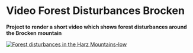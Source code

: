 # Video Forest Disturbances Brocken

**Project to render a short video which shows forest disturbances around the Brocken mountain**

[![Forest disturbances in the Harz Mountains-low](https://user-images.githubusercontent.com/41429613/161536025-9189adbd-1ea9-48de-b1f6-5e3a260962ea.gif)](https://vimeo.com/695655515)
